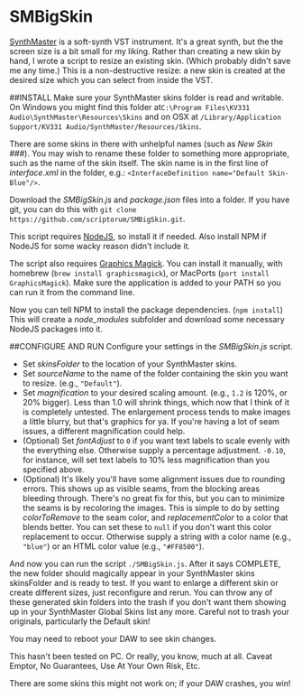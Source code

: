 # SMBigSkin
[SynthMaster](http://www.synthmaster.com/) is a soft-synth VST instrument. It's a great synth, but the the screen size is a bit small for my liking. Rather than creating a new skin by hand, I wrote a script to resize an existing skin. (Which probably didn't save me any time.) This is a non-destructive resize: a new skin is created at the desired size which you can select from inside the VST.

##INSTALL
Make sure your SynthMaster skins folder is read and writable.  On Windows you might find this folder at`C:\Program Files\KV331 Audio\SynthMaster\Resources\Skins` and on OSX at `/Library/Application Support/KV331 Audio/SynthMaster/Resources/Skins`.

There are some skins in there with unhelpful names (such as *New Skin ###*). You may wish to rename these folder to something more appropriate, such as the name of the skin itself. The skin name is in the first line of *interface.xml* in the folder, e.g.: ```<InterfaceDefinition name="Default Skin-Blue"/>```.

Download the *SMBigSkin.js* and *package.json* files into a folder. If you have git, you can do this with `git clone https://github.com/scriptorum/SMBigSkin.git`.

This script requires [NodeJS](https://nodejs.org/en/), so install it if needed. Also install NPM if NodeJS for some wacky reason didn't include it.

The script also requires [Graphics Magick](http://www.graphicsmagick.org/). You can install it manually, with homebrew (`brew install graphicsmagick`), or MacPorts (`port install GraphicsMagick`). Make sure the application is added to your PATH so you can run it from the command line.

Now you can tell NPM to install the package dependencies. (`npm install`) This will create a *node_modules* subfolder and download some necessary NodeJS packages into it.

##CONFIGURE AND RUN
Configure your settings in the *SMBigSkin.js* script.
  - Set *skinsFolder* to the location of your SynthMaster skins.
  - Set *sourceName* to the name of the folder containing the skin you want to resize. (e.g., `"Default"`).
  - Set *magnification* to your desired scaling amount. (e.g., `1.2` is 120%, or 20% bigger). Less than 1.0 will shrink things, which now that I think of it is completely untested. The enlargement process tends to make images a little blurry, but that's graphics for ya. If you're having a lot of seam issues, a different magnification could help.
  - (Optional) Set *fontAdjust* to `0` if you want text labels to scale evenly with the everything else. Otherwise supply a percentage adjustment. `-0.10`, for instance, will set text labels to 10% less magnification than you specified above.
  - (Optional) It's likely you'll have some alignment issues due to rounding errors. This shows up as visible seams, from the blocking areas bleeding through. There's no great fix for this, but you can to minimize the seams is by recoloring the images. This is simple to do by setting *colorToRemove* to the seam color, and  *replacementColor* to a color that blends better. You can set these to `null` if you don't want this color replacement to occur. Otherwise supply a string with a color name (e.g., `"blue"`) or an HTML color value (e.g., `"#FF8500"`).
  
And now you can run the script `./SMBigSkin.js`. After it says COMPLETE, the new folder should magically appear in your SynthMaster skins skinsFolder and is ready to test. If you want to enlarge a different skin or create different sizes, just reconfigure and rerun. You can throw any of these generated skin folders into the trash if you don't want them showing up in your SynthMaster Global Skins list any more. Careful not to trash your originals, particularly the Default skin!

You may need to reboot your DAW to see skin changes.

This hasn't been tested on PC. Or really, you know, much at all. Caveat Emptor, No Guarantees, Use At Your Own Risk, Etc.

There are some skins this might not work on; if your DAW crashes, you win! 
